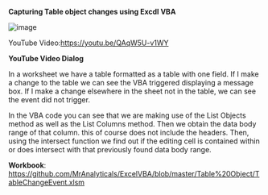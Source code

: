 **Capturing Table object changes using Excdl VBA**

![image](https://github.com/MrAnalyticals/ExcelVBA/assets/47678539/3a54a924-28e2-4f67-b603-2521170fe28e)

YouTube Video:https://youtu.be/QAqW5U-v1WY

**YouTube Video Dialog**

In a worksheet we have a table formatted as a table with one field. If I make a change to the table we can see the VBA triggered displaying a message box. If I make a change elsewhere in the sheet not in the table, we can see the event did not trigger.

In the VBA code you can see that we are making use of the List Objects method as well as the List Columns method. Then we obtain the data body range of that column. this of course does not include the headers. Then, using the intersect function we find out if the editing cell is contained within or does intersect with that previously found data body range. 

**Workbook**: https://github.com/MrAnalyticals/ExcelVBA/blob/master/Table%20Object/TableChangeEvent.xlsm

